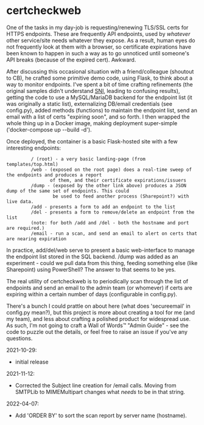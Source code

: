 #  certcheckweb

One of the tasks in my day-job is requesting/renewing TLS/SSL certs for HTTPS endpoints. These are frequently API endpoints, used by _whatever_ other service/site needs whatever they expose. As a result, human eyes do not frequently look at them with a browser, so certificate expirations have been known to happen in such a way as to go unnoticed until someone's API breaks (because of the expired cert). Awkward.

After discussing this occasional situation with a friend/colleague (shoutout to CB), he crafted some primitive demo code, using Flask, to think about a way to monitor endpoints. I've spent a bit of time crafting refinements (the original samples didn't understand [SNI](https://en.wikipedia.org/wiki/Server_Name_Indication), leading to confusing results), getting the code to use a MySQL/MariaDB backend for the endpoint list (it was originally a static list), externalizing DB/email credentials (see config.py), added methods (functions) to maintain the endpoint list, send an email with a list of certs "expiring soon", and so forth. I then wrapped the whole thing up in a Docker image, making deployment super-simple ('docker-compose up --build -d').

Once deployed, the container is a basic Flask-hosted site with a few interesting endpoints:

```
         / (root) - a very basic landing-page (from templates/top.html)
         /web - (exposed on the root page) does a real-time sweep of the endpoints and produces a report
                of them, and their certificate expirations/issuers
         /dump - (exposed by the other link above) produces a JSON dump of the same set of endpoints. This could
                 be used to feed another process (Sharepoint?) with live data.
         /add - presents a form to add an endpoint to the list
         /del - presents a form to remove/delete an endpoint from the list
         (note: for both /add and /del - both the hostname and port are required.)
         /email - run a scan, and send an email to alert on certs that are nearing expiration
```

In practice, add/del/web serve to present a basic web-interface to manage the endpoint list stored in the SQL backend. /dump was added as an experiment - could we pull data from this thing, feeding something else (like Sharepoint) using PowerShell? The answer to that seems to be yes.

The real utility of certcheckweb is to periodically scan through the list of endpoints and send an email to the admin team (or whomever) if certs are expiring within a certain number of days (configurable in config.py).

There's a bunch I could prattle on about here (what does 'secureemail' in config.py mean?), but this project is more about creating a tool for me (and my team), and less about crafting a polished product for widespread use. As such, I'm not going to craft a Wall of Words™ "Admin Guide" - see the code to puzzle out the details, or feel free to raise an issue if you've any questions.


2021-10-29:

- initial release

2021-11-12:

- Corrected the Subject line creation for /email calls. Moving from SMTPLib to MIMEMultipart changes what _needs_ to be in that string.

2022-04-07:

- Add 'ORDER BY' to sort the scan report by server name (hostname).
